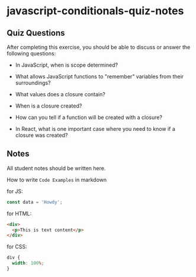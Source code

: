 # javascript-conditionals-quiz-notes

## Quiz Questions

After completing this exercise, you should be able to discuss or answer the following questions:

- In JavaScript, when is scope determined?

- What allows JavaScript functions to "remember" variables from their surroundings?

- What values does a closure contain?

- When is a closure created?

- How can you tell if a function will be created with a closure?

- In React, what is one important case where you need to know if a closure was created?

## Notes

All student notes should be written here.

How to write `Code Examples` in markdown

for JS:

```javascript
const data = 'Howdy';
```

for HTML:

```html
<div>
  <p>This is text content</p>
</div>
```

for CSS:

```css
div {
  width: 100%;
}
```
